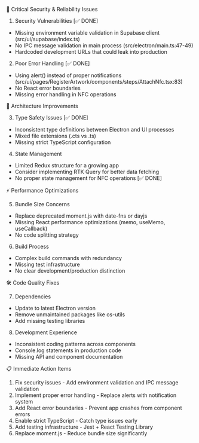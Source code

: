 🚨 Critical Security & Reliability Issues

  1. Security Vulnerabilities [✅ DONE]
  - Missing environment variable validation in Supabase client (src/ui/supabase/index.ts)
  - No IPC message validation in main process (src/electron/main.ts:47-49)
  - Hardcoded development URLs that could leak into production

  2. Poor Error Handling [✅ DONE]
  - Using alert() instead of proper notifications (src/ui/pages/RegisterArtwork/components/steps/AttachNfc.tsx:83)
  - No React error boundaries
  - Missing error handling in NFC operations

  🔧 Architecture Improvements

  3. Type Safety Issues [✅ DONE]
  - Inconsistent type definitions between Electron and UI processes
  - Mixed file extensions (.cts vs .ts)
  - Missing strict TypeScript configuration

  4. State Management
  - Limited Redux structure for a growing app
  - Consider implementing RTK Query for better data fetching
  - No proper state management for NFC operations [✅ DONE]

  ⚡ Performance Optimizations

  5. Bundle Size Concerns
  - Replace deprecated moment.js with date-fns or dayjs
  - Missing React performance optimizations (memo, useMemo, useCallback)
  - No code splitting strategy

  6. Build Process
  - Complex build commands with redundancy
  - Missing test infrastructure
  - No clear development/production distinction

  🛠️ Code Quality Fixes

  7. Dependencies
  - Update to latest Electron version
  - Remove unmaintained packages like os-utils
  - Add missing testing libraries

  8. Development Experience
  - Inconsistent coding patterns across components
  - Console.log statements in production code
  - Missing API and component documentation

  📋 Immediate Action Items

  1. Fix security issues - Add environment validation and IPC message validation
  2. Implement proper error handling - Replace alerts with notification system
  3. Add React error boundaries - Prevent app crashes from component errors
  4. Enable strict TypeScript - Catch type issues early
  5. Add testing infrastructure - Jest + React Testing Library
  6. Replace moment.js - Reduce bundle size significantly

